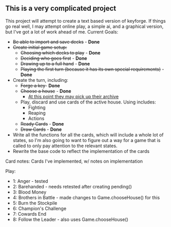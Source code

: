 ## This is a very complicated project
This project will attempt to create a text based version of keyforge. If things go real well, I may attempt online play, a simple ai, and a graphical version, but I've got a lot of work ahead of me.
Current Goals:
 - <s>Be able to import and save decks</s> - <b>Done</b>
 - <s>Create initial game setup:</s>
   - <s>Choosing which decks to play</s> - <b>Done</b>
   - <s>Deciding who goes first</s> - <b>Done</b>
   - <s>Drawing up to a full hand</s> - <b>Done</b>
   - <s>Playing the first turn (because it has its own special requirements)</s> - <b>Done</b>
 - Create the turn, including:
   - <s>Forge a key</s>- <b>Done</b>
   - <s>Choose a house</s> - <b>Done</b>
     - <u>At this point they may pick up their archive</u>
   - Play, discard and use cards of the active house. Using includes:
     - Fighting
     - Reaping
     - Actions
   - <s>Ready Cards</s> - <b>Done</b>
   - <s>Draw Cards</s> - <b>Done</b>
- Write all the functions for all the cards, which will include a whole lot of states, so I'm also going to want to figure out a way for a game that is called to only pay attention to the relevant states.
- Rewrite the base code to reflect the implementation of the cards


Card notes: Cards I've implemented, w/ notes on implementation

Play:
- 1: Anger - tested
- 2: Barehanded - needs retested after creating pending()
- 3: Blood Money
- 4: Brothers in Battle - made changes to Game.chooseHouse() for this
- 5: Burn the Stockpile
- 6: Champion's Challenge
- 7: Cowards End
- 8: Follow the Leader - also uses Game.chooseHouse()
